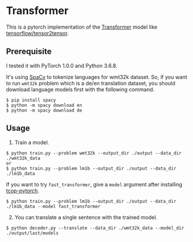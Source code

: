 # Transformer

This is a pytorch implementation of the
[Transformer](https://arxiv.org/abs/1706.03762) model like
[tensorflow/tensor2tensor](https://github.com/tensorflow/tensor2tensor).

## Prerequisite

I tested it with PyTorch 1.0.0 and Python 3.6.8.

It's using [SpaCy](https://spacy.io/usage/) to tokenize languages for wmt32k
dataset. So, if you want to run `wmt32k` problem which is a de/en translation
dataset, you should download language models first with the following command.

```
$ pip install spacy
$ python -m spacy download en
$ python -m spacy download de
```

## Usage

1. Train a model.
```
$ python train.py --problem wmt32k --output_dir ./output --data_dir ./wmt32k_data
or
$ python train.py --problem lm1b --output_dir ./output --data_dir ./lm1b_data
```

If you want to try `fast_transformer`, give a `model` argument after installing
[tcop-pytorch](https://github.com/tunz/tcop-pytorch).
```
$ python train.py --problem lm1b --output_dir ./output --data_dir ./lm1b_data --model fast_transformer
```


2. You can translate a single sentence with the trained model.
```
$ python decoder.py --translate --data_dir ./wmt32k_data --model_dir ./output/last/models
```
